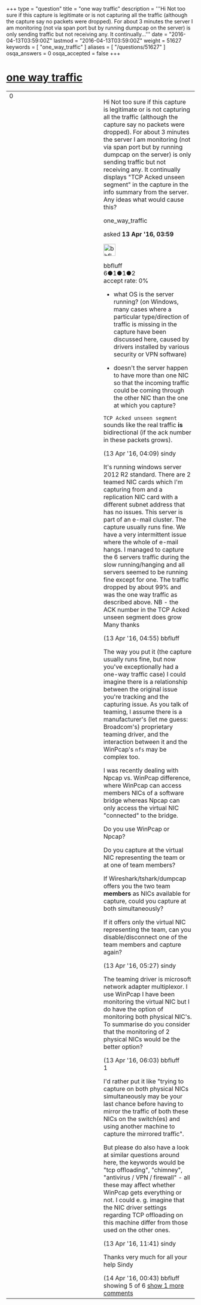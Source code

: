 +++
type = "question"
title = "one way traffic"
description = '''Hi  Not too sure if this capture is legitimate or is not capturing all the traffic (although the capture say no packets were dropped). For about 3 minutes the server I am monitoring (not via span port but by running dumpcap on the server) is only sending traffic but not receiving any. It continually...'''
date = "2016-04-13T03:59:00Z"
lastmod = "2016-04-13T03:59:00Z"
weight = 51627
keywords = [ "one_way_traffic" ]
aliases = [ "/questions/51627" ]
osqa_answers = 0
osqa_accepted = false
+++

<div class="headNormal">

# [one way traffic](/questions/51627/one-way-traffic)

</div>

<div id="main-body">

<div id="askform">

<table id="question-table" style="width:100%;"><colgroup><col style="width: 50%" /><col style="width: 50%" /></colgroup><tbody><tr class="odd"><td style="width: 30px; vertical-align: top"><div class="vote-buttons"><div id="post-51627-score" class="post-score" title="current number of votes">0</div><div id="favorite-count" class="favorite-count"></div></div></td><td><div id="item-right"><div class="question-body"><p>Hi Not too sure if this capture is legitimate or is not capturing all the traffic (although the capture say no packets were dropped). For about 3 minutes the server I am monitoring (not via span port but by running dumpcap on the server) is only sending traffic but not receiving any. It continually displays "TCP Acked unseen segment" in the capture in the info summary from the server. Any ideas what would cause this?</p></div><div id="question-tags" class="tags-container tags">one_way_traffic</div><div id="question-controls" class="post-controls"></div><div class="post-update-info-container"><div class="post-update-info post-update-info-user"><p>asked <strong>13 Apr '16, 03:59</strong></p><img src="https://secure.gravatar.com/avatar/efb506272973c50cd5f86aeed758fa4c?s=32&amp;d=identicon&amp;r=g" class="gravatar" width="32" height="32" alt="bbfluff&#39;s gravatar image" /><p>bbfluff<br />
<span class="score" title="6 reputation points">6</span><span title="1 badges"><span class="badge1">●</span><span class="badgecount">1</span></span><span title="1 badges"><span class="silver">●</span><span class="badgecount">1</span></span><span title="2 badges"><span class="bronze">●</span><span class="badgecount">2</span></span><br />
<span class="accept_rate" title="Rate of the user&#39;s accepted answers">accept rate:</span> <span title="bbfluff has no accepted answers">0%</span></p></div></div><div id="comments-container-51627" class="comments-container"><span id="51628"></span><div id="comment-51628" class="comment"><div id="post-51628-score" class="comment-score"></div><div class="comment-text"><ul><li><p>what OS is the server running? (on Windows, many cases where a particular type/direction of traffic is missing in the capture have been discussed here, caused by drivers installed by various security or VPN software)</p></li><li><p>doesn't the server happen to have more than one NIC so that the incoming traffic could be coming through the other NIC than the one at which you capture?</p></li></ul><p><code>TCP Acked unseen segment</code> sounds like the real traffic <strong>is</strong> bidirectional (if the ack number in these packets grows).</p></div><div id="comment-51628-info" class="comment-info"><span class="comment-age">(13 Apr '16, 04:09)</span> sindy</div></div><span id="51629"></span><div id="comment-51629" class="comment"><div id="post-51629-score" class="comment-score"></div><div class="comment-text"><p>It's running windows server 2012 R2 standard. There are 2 teamed NIC cards which I'm capturing from and a replication NIC card with a different subnet address that has no issues. This server is part of an e-mail cluster. The capture usually runs fine. We have a very intermittent issue where the whole of e-mail hangs. I managed to capture the 6 servers traffic during the slow running/hanging and all servers seemed to be running fine except for one. The traffic dropped by about 99% and was the one way traffic as described above. NB - the ACK number in the TCP Acked unseen segment does grow Many thanks</p></div><div id="comment-51629-info" class="comment-info"><span class="comment-age">(13 Apr '16, 04:55)</span> bbfluff</div></div><span id="51630"></span><div id="comment-51630" class="comment"><div id="post-51630-score" class="comment-score"></div><div class="comment-text"><p>The way you put it (the capture usually runs fine, but now you've exceptionally had a one-way traffic case) I could imagine there is a relationship between the original issue you're tracking and the capturing issue. As you talk of teaming, I assume there is a manufacturer's (let me guess: Broadcom's) proprietary teaming driver, and the interaction between it and the WinPcap's <code>nfs</code> may be complex too.</p><p>I was recently dealing with Npcap vs. WinPcap difference, where WinPcap can access members NICs of a software bridge whereas Npcap can only access the virtual NIC "connected" to the bridge.</p><p>Do you use WinPcap or Npcap?</p><p>Do you capture at the virtual NIC representing the team or at one of team members?</p><p>If Wireshark/tshark/dumpcap offers you the two team <strong>members</strong> as NICs available for capture, could you capture at both simultaneously?</p><p>If it offers only the virtual NIC representing the team, can you disable/disconnect one of the team members and capture again?</p></div><div id="comment-51630-info" class="comment-info"><span class="comment-age">(13 Apr '16, 05:27)</span> sindy</div></div><span id="51631"></span><div id="comment-51631" class="comment"><div id="post-51631-score" class="comment-score"></div><div class="comment-text"><p>The teaming driver is microsoft network adapter multiplexor. I use WinPcap I have been monitoring the virtual NIC but I do have the option of monitoring both physical NIC's. To summarise do you consider that the monitoring of 2 physical NICs would be the better option?</p></div><div id="comment-51631-info" class="comment-info"><span class="comment-age">(13 Apr '16, 06:03)</span> bbfluff</div></div><span id="51647"></span><div id="comment-51647" class="comment"><div id="post-51647-score" class="comment-score">1</div><div class="comment-text"><p>I'd rather put it like "trying to capture on both physical NICs simultaneously may be your last chance before having to mirror the traffic of both these NICs on the switch(es) and using another machine to capture the mirrored traffic".</p><p>But please do also have a look at similar questions around here, the keywords would be "tcp offloading", "chimney", "antivirus / VPN / firewall" - all these may affect whether WinPcap gets everything or not. I could e. g. imagine that the NIC driver settings regarding TCP offloading on this machine differ from those used on the other ones.</p></div><div id="comment-51647-info" class="comment-info"><span class="comment-age">(13 Apr '16, 11:41)</span> sindy</div></div><span id="51658"></span><div id="comment-51658" class="comment not_top_scorer"><div id="post-51658-score" class="comment-score"></div><div class="comment-text"><p>Thanks very much for all your help Sindy</p></div><div id="comment-51658-info" class="comment-info"><span class="comment-age">(14 Apr '16, 00:43)</span> bbfluff</div></div></div><div id="comment-tools-51627" class="comment-tools"><span class="comments-showing"> showing 5 of 6 </span> <a href="#" class="show-all-comments-link">show 1 more comments</a></div><div class="clear"></div><div id="comment-51627-form-container" class="comment-form-container"></div><div class="clear"></div></div></td></tr></tbody></table>

</div>

</div>

